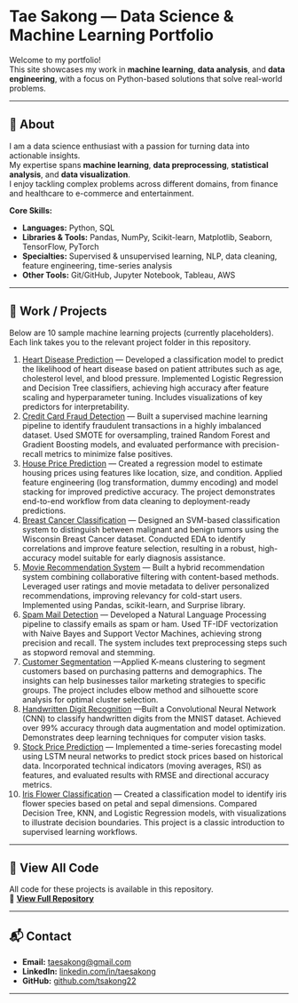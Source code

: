 # Tae Sakong — Data Science & Machine Learning Portfolio

Welcome to my portfolio!  
This site showcases my work in **machine learning**, **data analysis**, and **data engineering**, with a focus on Python-based solutions that solve real-world problems.

---

## 📌 About

I am a data science enthusiast with a passion for turning data into actionable insights.  
My expertise spans **machine learning**, **data preprocessing**, **statistical analysis**, and **data visualization**.  
I enjoy tackling complex problems across different domains, from finance and healthcare to e-commerce and entertainment.

**Core Skills:**
- **Languages:** Python, SQL
- **Libraries & Tools:** Pandas, NumPy, Scikit-learn, Matplotlib, Seaborn, TensorFlow, PyTorch
- **Specialties:** Supervised & unsupervised learning, NLP, data cleaning, feature engineering, time-series analysis
- **Other Tools:** Git/GitHub, Jupyter Notebook, Tableau, AWS

---

## 💼 Work / Projects

Below are 10 sample machine learning projects (currently placeholders).  
Each link takes you to the relevant project folder in this repository.

1. [Heart Disease Prediction](projects/Heart-Disease-Prediction) — Developed a classification model to predict the likelihood of heart disease based on patient attributes such as age, cholesterol level, and blood pressure. Implemented Logistic Regression and Decision Tree classifiers, achieving high accuracy after feature scaling and hyperparameter tuning. Includes visualizations of key predictors for interpretability.
2. [Credit Card Fraud Detection](projects/Credit-Card-Fraud) — Built a supervised machine learning pipeline to identify fraudulent transactions in a highly imbalanced dataset. Used SMOTE for oversampling, trained Random Forest and Gradient Boosting models, and evaluated performance with precision-recall metrics to minimize false positives.
3. [House Price Prediction](projects/House-Price-Prediction) — Created a regression model to estimate housing prices using features like location, size, and condition. Applied feature engineering (log transformation, dummy encoding) and model stacking for improved predictive accuracy. The project demonstrates end-to-end workflow from data cleaning to deployment-ready predictions.
4. [Breast Cancer Classification](projects/Breast-Cancer-Classification) —  Designed an SVM-based classification system to distinguish between malignant and benign tumors using the Wisconsin Breast Cancer dataset. Conducted EDA to identify correlations and improve feature selection, resulting in a robust, high-accuracy model suitable for early diagnosis assistance.
5. [Movie Recommendation System](projects/Movie-Recommendation-System) — Built a hybrid recommendation system combining collaborative filtering with content-based methods. Leveraged user ratings and movie metadata to deliver personalized recommendations, improving relevancy for cold-start users. Implemented using Pandas, scikit-learn, and Surprise library.
6. [Spam Mail Detection](projects/Spam-Mail-Detection) — Developed a Natural Language Processing pipeline to classify emails as spam or ham. Used TF-IDF vectorization with Naive Bayes and Support Vector Machines, achieving strong precision and recall. The system includes text preprocessing steps such as stopword removal and stemming.
7. [Customer Segmentation](projects/Customer-Segmentation) —Applied K-means clustering to segment customers based on purchasing patterns and demographics. The insights can help businesses tailor marketing strategies to specific groups. The project includes elbow method and silhouette score analysis for optimal cluster selection.
8. [Handwritten Digit Recognition](projects/Handwritten-Digit-Recognition) —Built a Convolutional Neural Network (CNN) to classify handwritten digits from the MNIST dataset. Achieved over 99% accuracy through data augmentation and model optimization. Demonstrates deep learning techniques for computer vision tasks.
9. [Stock Price Prediction](projects/Stock-Price-Prediction) — Implemented a time-series forecasting model using LSTM neural networks to predict stock prices based on historical data. Incorporated technical indicators (moving averages, RSI) as features, and evaluated results with RMSE and directional accuracy metrics.
10. [Iris Flower Classification](projects/Iris-Flower-Classification) — Created a classification model to identify iris flower species based on petal and sepal dimensions. Compared Decision Tree, KNN, and Logistic Regression models, with visualizations to illustrate decision boundaries. This project is a classic introduction to supervised learning workflows.


---

## 📂 View All Code

All code for these projects is available in this repository.  
🔗 [**View Full Repository**](./)

---

## 📬 Contact

- **Email:** [taesakong@gmail.com](mailto:taesakong@gmail.com)  
- **LinkedIn:** [linkedin.com/in/taesakong](https://linkedin.com/in/taesakong)  
- **GitHub:** [github.com/tsakong22](https://github.com/tsakong22)

---

